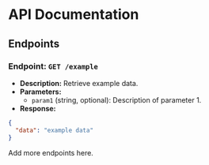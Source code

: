 # API Documentation

## Endpoints

### Endpoint: `GET /example`

- **Description:** Retrieve example data.
- **Parameters:**
  - `param1` (string, optional): Description of parameter 1.
- **Response:**

```json
{
  "data": "example data"
}
```

Add more endpoints here.